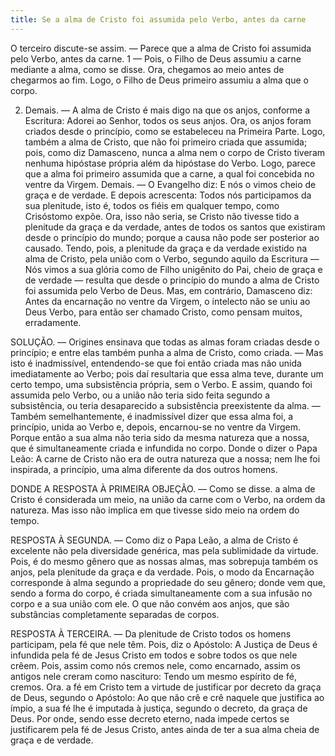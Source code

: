 ```yaml
---
title: Se a alma de Cristo foi assumida pelo Verbo, antes da carne
---
```


O terceiro discute-se assim. — Parece que a alma de Cristo foi assumida pelo Verbo, antes da carne.  1 — Pois, o Filho de Deus assumiu a carne mediante a alma, como se disse. Ora, chegamos ao meio antes de chegarmos ao fim. Logo, o Filho de Deus primeiro assumiu a alma que o corpo.  

2. Demais. — A alma de Cristo é mais digo na que os anjos, conforme a Escritura: Adorei ao Senhor, todos os seus anjos. Ora, os anjos foram criados desde o princípio, como se estabeleceu na Primeira Parte. Logo, também a alma de Cristo, que não foi primeiro criada que assumida; pois, como diz Damasceno, nunca a alma nem o corpo de Cristo tiveram nenhuma hipóstase própria além da hipóstase do Verbo. Logo, parece que a alma foi primeiro assumida que a carne, a qual foi concebida no ventre da Virgem.  Demais. — O Evangelho diz: E nós o vimos cheio de graça e de verdade. E depois acrescenta: Todos nós participamos da sua plenitude, isto é, todos os fiéis em qualquer tempo, como Crisóstomo expõe. Ora, isso não seria, se Cristo não tivesse tido a plenitude da graça e da verdade, antes de todos os santos que existiram desde o princípio do mundo; porque a causa não pode ser posterior ao causado. Tendo, pois, a plenitude da graça e da verdade existido na alma de Cristo, pela união com o Verbo, segundo aquilo da Escritura — Nós vimos a sua glória como de Filho unigênito do Pai, cheio de graça e de verdade — resulta que desde o princípio do mundo a alma de Cristo foi assumida pelo Verbo de Deus.  Mas, em contrário, Damasceno diz: Antes da encarnação no ventre da Virgem, o intelecto não se uniu ao Deus Verbo, para então ser chamado Cristo, como pensam muitos, erradamente.  

SOLUÇÃO. — Origines ensinava que todas as almas foram criadas desde o princípio; e entre elas também punha a alma de Cristo, como criada. — Mas isto é inadmissível, entendendo-se que foi então criada mas não unida imediatamente ao Verbo; pois daí resultaria que essa alma teve, durante um certo tempo, uma subsistência própria, sem o Verbo. E assim, quando foi assumida pelo Verbo, ou a união não teria sido feita segundo a subsistência, ou teria desaparecido a subsistência preexistente da alma. — Também semelhantemente, é inadmissível dizer que essa alma foi, a princípio, unida ao Verbo e, depois, encarnou-se no ventre da Virgem. Porque então a sua alma não teria sido da mesma natureza que a nossa, que é simultaneamente criada e infundida no corpo. Donde o dizer o Papa Leão: A carne de Cristo não era de outra natureza que a nossa; nem lhe foi inspirada, a princípio, uma alma diferente da dos outros homens. 

DONDE A RESPOSTA À PRIMEIRA OBJEÇÃO. — Como se disse. a alma de Cristo é considerada um meio, na união da carne com o Verbo, na ordem da natureza. Mas isso não implica em que tivesse sido meio na ordem do tempo.  

RESPOSTA À SEGUNDA. — Como diz o Papa Leão, a alma de Cristo é excelente não pela diversidade genérica, mas pela sublimidade da virtude. Pois, é do mesmo gênero que as nossas almas, mas sobrepuja também os anjos, pela plenitude da graça e da verdade. Pois, o modo da Encarnação corresponde à alma segundo a propriedade do seu gênero; donde vem que, sendo a forma do corpo, é criada simultaneamente com a sua infusão no corpo e a sua união com ele. O que não convém aos anjos, que são substâncias completamente separadas de corpos.  

RESPOSTA À TERCEIRA. — Da plenitude de Cristo todos os homens participam, pela fé que nele têm. Pois, diz o Apóstolo: A Justiça de Deus é infundida pela fé de Jesus Cristo em todos e sobre todos os que nele crêem. Pois, assim como nós cremos nele, como encarnado, assim os antigos nele creram como nascituro: Tendo um mesmo espírito de fé, cremos. Ora. a fé em Cristo tem a virtude de justificar por decreto da graça de Deus, segundo o Apóstolo: Ao que não crê e crê naquele que justifica ao ímpio, a sua fé lhe é imputada à justiça, segundo o decreto, da graça de Deus. Por onde, sendo esse decreto eterno, nada impede certos se justificarem pela fé de Jesus Cristo, antes ainda de ter a sua alma cheia de graça e de verdade.